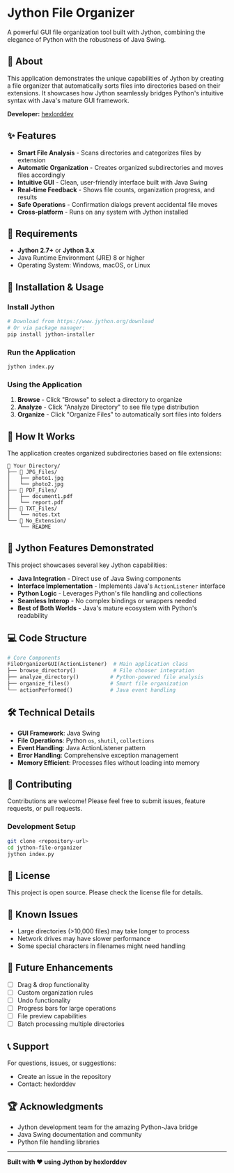 # Jython File Organizer

A powerful GUI file organization tool built with Jython, combining the elegance of Python with the robustness of Java Swing.

## 📁 About

This application demonstrates the unique capabilities of Jython by creating a file organizer that automatically sorts files into directories based on their extensions. It showcases how Jython seamlessly bridges Python's intuitive syntax with Java's mature GUI framework.

**Developer:** [hexlorddev](https://github.com/hexlorddev)

## ✨ Features

- **Smart File Analysis** - Scans directories and categorizes files by extension
- **Automatic Organization** - Creates organized subdirectories and moves files accordingly
- **Intuitive GUI** - Clean, user-friendly interface built with Java Swing
- **Real-time Feedback** - Shows file counts, organization progress, and results
- **Safe Operations** - Confirmation dialogs prevent accidental file moves
- **Cross-platform** - Runs on any system with Jython installed

## 🔧 Requirements

- **Jython 2.7+** or **Jython 3.x**
- Java Runtime Environment (JRE) 8 or higher
- Operating System: Windows, macOS, or Linux

## 🚀 Installation & Usage

### Install Jython
```bash
# Download from https://www.jython.org/download
# Or via package manager:
pip install jython-installer
```

### Run the Application
```bash
jython index.py
```

### Using the Application
1. **Browse** - Click "Browse" to select a directory to organize
2. **Analyze** - Click "Analyze Directory" to see file type distribution
3. **Organize** - Click "Organize Files" to automatically sort files into folders

## 📂 How It Works

The application creates organized subdirectories based on file extensions:

```
📁 Your Directory/
├── 📁 JPG_Files/
│   ├── photo1.jpg
│   └── photo2.jpg
├── 📁 PDF_Files/
│   ├── document1.pdf
│   └── report.pdf
├── 📁 TXT_Files/
│   └── notes.txt
└── 📁 No_Extension/
    └── README
```

## 🎨 Jython Features Demonstrated

This project showcases several key Jython capabilities:

- **Java Integration** - Direct use of Java Swing components
- **Interface Implementation** - Implements Java's `ActionListener` interface
- **Python Logic** - Leverages Python's file handling and collections
- **Seamless Interop** - No complex bindings or wrappers needed
- **Best of Both Worlds** - Java's mature ecosystem with Python's readability

## 💻 Code Structure

```python
# Core Components
FileOrganizerGUI(ActionListener)  # Main application class
├── browse_directory()            # File chooser integration
├── analyze_directory()          # Python-powered file analysis
├── organize_files()             # Smart file organization
└── actionPerformed()            # Java event handling
```

## 🛠️ Technical Details

- **GUI Framework**: Java Swing
- **File Operations**: Python `os`, `shutil`, `collections`
- **Event Handling**: Java ActionListener pattern
- **Error Handling**: Comprehensive exception management
- **Memory Efficient**: Processes files without loading into memory

## 🤝 Contributing

Contributions are welcome! Please feel free to submit issues, feature requests, or pull requests.

### Development Setup
```bash
git clone <repository-url>
cd jython-file-organizer
jython index.py
```

## 📄 License

This project is open source. Please check the license file for details.

## 🐛 Known Issues

- Large directories (>10,000 files) may take longer to process
- Network drives may have slower performance
- Some special characters in filenames might need handling

## 🔮 Future Enhancements

- [ ] Drag & drop functionality
- [ ] Custom organization rules
- [ ] Undo functionality
- [ ] Progress bars for large operations
- [ ] File preview capabilities
- [ ] Batch processing multiple directories

## 📞 Support

For questions, issues, or suggestions:
- Create an issue in the repository
- Contact: hexlorddev

## 🏆 Acknowledgments

- Jython development team for the amazing Python-Java bridge
- Java Swing documentation and community
- Python file handling libraries

---

**Built with ❤️ using Jython by hexlorddev**
